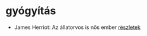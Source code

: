 # gyógyítás

- James Herriot: Az állatorvos is nős ember [részletek](_details/%7Bopf.creator%7D.md#id_1270)